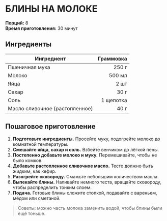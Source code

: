 # БЛИНЫ НА МОЛОКЕ

**Порций:** 8  
**Время приготовления:** 30 минут  

## Ингредиенты

| Ингредиент | Граммовка |
|------------|-----------:|
| Пшеничная мука | 250 г |
| Молоко | 500 мл |
| Яйца | 2 шт |
| Сахар | 30 г |
| Соль | 1 щепотка |
| Масло сливочное (растопленное) | 40 г |

## Пошаговое приготовление

1. **Подготовьте ингредиенты.** Просейте муку, подогрейте молоко до комнатной температуры.  
2. **Смешайте яйца, сахар и соль.** Взбейте венчиком до лёгкой пены.  
3. **Постепенно добавьте молоко и муку.** Перемешивайте, чтобы не было комков.  
4. **Добавьте растопленное сливочное масло.** Тесто должно быть жидким, как кефир.  
5. **Разогрейте сковороду.** Смажьте небольшим количеством масла.  
6. **Выпекайте блины.** Наливайте немного теста, вращайте сковороду, чтобы распределить тонким слоем.  
7. **Подача.** Готовые блины сложите стопкой, подавайте с вареньем, мёдом или сметаной.

> Советы: можно часть молока заменить водой, чтобы блины были ещё тоньше.
